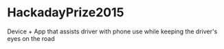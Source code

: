 # HackadayPrize2015
Device + App that assists driver with phone use while keeping the driver's eyes on the road
